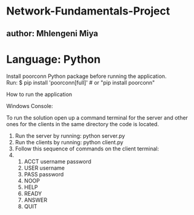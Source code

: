 # Network-Fundamentals-Project
## author: Mhlengeni Miya

# Language: Python

<p>Install poorconn Python package before running the application. <br>
Run: $ pip install 'poorconn[full]'  # or "pip install poorconn"</p>

How to run the application

<p>Windows Console: <br>

To run the solution open up a command terminal for the server and 
other ones for the clients in the same directory the code is located.

<ol>
<li>Run the server by running: python server.py</li>
<li>Run the clients by running: python client.py</li>
<li>Follow this sequence of commands on the client terminal:<li>
  <ol>
  <li>ACCT username password</li>
  <li>USER username</li>
  <li>PASS password</li>
  <li>NOOP</li>
  <li>HELP</li>
  <li>READY</li>
  <li>ANSWER</li>
  <li>QUIT</li>
  </ol>
</ol>
</p>
